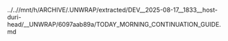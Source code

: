 ../..//mnt/h/ARCHIVE/.UNWRAP/extracted/DEV__2025-08-17__1833__host-duri-head/__UNWRAP/6097aab89a/TODAY_MORNING_CONTINUATION_GUIDE.md